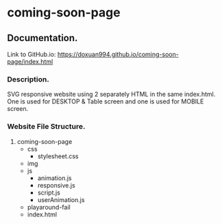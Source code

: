 # coming-soon-page
## Documentation.
Link to GitHub.io: https://doxuan994.github.io/coming-soon-page/index.html

### Description.
SVG responsive website using 2 separately HTML in the same index.html.
One is used for DESKTOP & Table screen and one is used for MOBILE screen.  

### Website File Structure.
1. coming-soon-page
    - css
        - stylesheet.css
    - img
    - js
        - animation.js
        - responsive.js
        - script.js
        - userAnimation.js
    - playaround-fail
    - index.html
